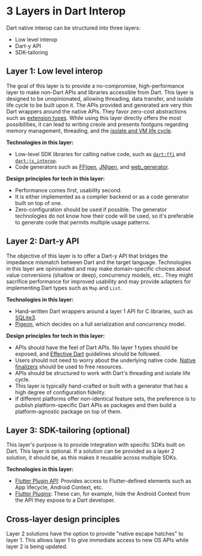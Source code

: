 # 3 Layers in Dart Interop

Dart native interop can be structured into three layers:
* Low level interop
* Dart-y API
* SDK-tailoring


## Layer 1: Low level interop

The goal of this layer is to provide a no-compromise, high-performance layer to
make non-Dart APIs and libraries accessible from Dart. This layer is designed to
be unopinionated, allowing threading, data transfer, and isolate life cycle to
be built upon it. The APIs provided and generated are very thin Dart wrappers
around the native APIs. They favor zero-cost abstractions such as [extension types][extension-types].
While using this layer directly offers the most possibilities, it can lead to
writing creole and presents footguns regarding memory management, threading, and
the [isolate and VM life cycle][isolate-lifecycle].

**Technologies in this layer:**
* Low-level SDK libraries for calling native code, such as [`dart:ffi`][dart-ffi] and
  [`dart:js_interop`][dart-js-interop].
* Code generators such as [FFIgen][ffigen], [JNIgen][jnigen], and [web_generator][web-generator].

**Design principles for tech in this layer:**
* Performance comes first, usability second.
* It is either implemented as a compiler backend or as a code generator built on
  top of one.
* Zero-configuration should be used if possible. The generator technologies do
  not know how their code will be used, so it's preferable to generate code that
  permits multiple usage patterns.

## Layer 2: Dart-y API

The objective of this layer is to offer a Dart-y API that bridges the impedance
mismatch between Dart and the target language. Technologies in this layer are
opinionated and may make domain-specific choices about value conversions
(shallow or deep), concurrency models, etc.. They might sacrifice performance
for improved usability and may provide adapters for implementing Dart types such
as `Map` and `List`.

**Technologies in this layer:**
* Hand-written Dart wrappers around a layer 1 API for C libraries, such as
  [SQLite3][sqlite3].
* [Pigeon][pigeon], which decides on a full serialization and concurrency model.

**Design principles for tech in this layer:**
* APIs should have the feel of Dart APIs. No layer 1 types should be exposed,
  and [Effective Dart][effective-dart] guidelines should be followed.
* Users should not need to worry about the underlying native code. [Native
  finalizers][native-finalizers] should be used to free resources.
* APIs should be structured to work with Dart's threading and isolate life
  cycle.
* This layer is typically hand-crafted or built with a generator that has a high
  degree of configuration fidelity.
* If different platforms offer non-identical feature sets, the preference is to
  publish platform-specific Dart APIs as packages and then build a
  platform-agnostic package on top of them.

## Layer 3: SDK-tailoring (optional)

This layer's purpose is to provide integration with specific SDKs built on Dart.
This layer is optional. If a solution can be provided as a layer 2 solution, it
should be, as this makes it reusable across multiple SDKs.

**Technologies in this layer:**
* [Flutter Plugin API][flutter-plugin-api]: Provides access to Flutter-defined elements such as App
  lifecycle, Android Context, etc.
* [Flutter Plugins][flutter-plugins]: These can, for example, hide the Android Context from the API
  they expose to a Dart developer.

## Cross-layer design principles

Layer 2 solutions have the option to provide "native escape hatches" to layer 1.
This allows layer 1 to give immediate access to new OS APIs while layer 2 is
being updated.

[dart-ffi]: https://api.dart.dev/dart-ffi/
[dart-js-interop]: https://api.dart.dev/dart-js_interop/
[effective-dart]: https://dart.dev/guides/language/effective-dart
[extension-types]: https://dart.dev/language/extension-types
[ffigen]: ../pkgs/ffigen/
[flutter-plugin-api]: https://docs.flutter.dev/packages-and-plugins/developing-packages
[flutter-plugins]: https://docs.flutter.dev/packages-and-plugins/using-packages
[isolate-lifecycle]: https://dart.dev/language/concurrency
[jnigen]: ../pkgs/jnigen/
[native-finalizers]: https://api.dart.dev/dart-ffi/NativeFinalizer-class.html
[pigeon]: https://pub.dev/packages/pigeon
[sqlite3]: https://pub.dev/packages/sqlite3
[web-generator]: https://github.com/dart-lang/web/tree/main/web_generator
